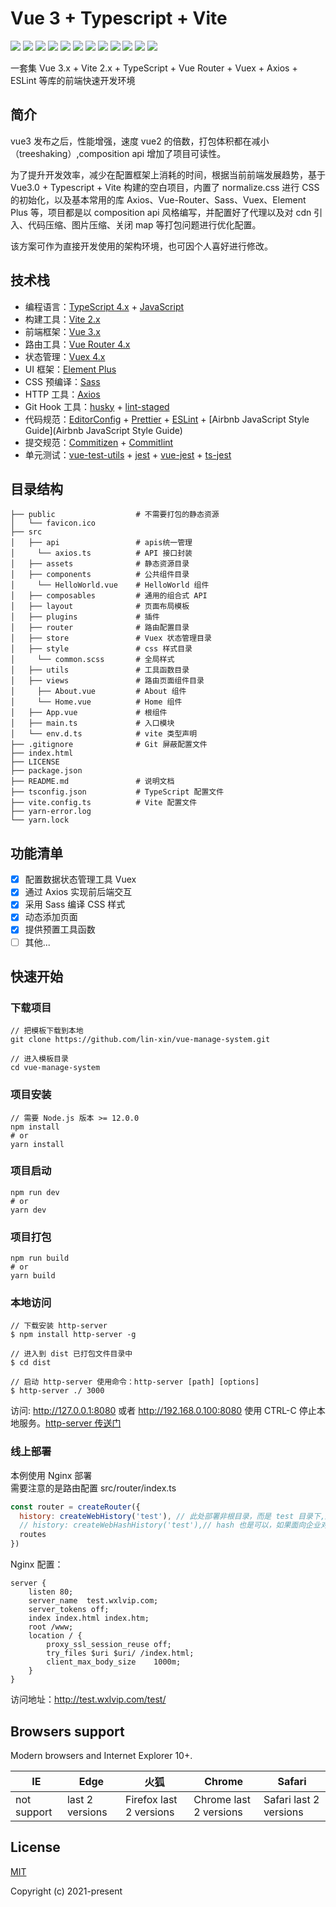 # Vue 3 + Typescript + Vite

![](https://img.shields.io/badge/vue-3.2.6-brightgreen) ![](https://img.shields.io/badge/vite-2.5.4-brightgreen) ![](https://img.shields.io/badge/vue--router-4.0.0-brightgreen) ![](https://img.shields.io/badge/vuex-4.0.2-brightgreen) ![](https://img.shields.io/badge/axios-0.21.4-brightgreen) ![](https://img.shields.io/badge/sass-1.41.0-brightgreen) ![](https://img.shields.io/badge/normalize.css-v8.0.1-brightgreen) ![](https://img.shields.io/badge/element--plus-1.1.0-brightgreen) ![](https://img.shields.io/badge/Typescript-4.3.2-brightgreen) ![](https://img.shields.io/badge/license-MIT-green) ![](https://img.shields.io/badge/release-v0.0.1-blue) ![](https://img.shields.io/badge/%24-donate-ff69b4)

一套集 Vue 3.x + Vite 2.x + TypeScript + Vue Router + Vuex + Axios + ESLint 等库的前端快速开发环境
## 简介

vue3 发布之后，性能增强，速度 vue2 的倍数，打包体积都在减小（treeshaking）,composition api 增加了项目可读性。

为了提升开发效率，减少在配置框架上消耗的时间，根据当前前端发展趋势，基于 Vue3.0 + Typescript + Vite 构建的空白项目，内置了 normalize.css 进行 CSS 的初始化，以及基本常用的库 Axios、Vue-Router、Sass、Vuex、Element Plus 等，项目都是以 composition api 风格编写，并配置好了代理以及对 cdn 引入、代码压缩、图片压缩、关闭 map 等打包问题进行优化配置。

该方案可作为直接开发使用的架构环境，也可因个人喜好进行修改。

## 技术栈

- 编程语言：[TypeScript 4.x](https://www.typescriptlang.org/zh/) + [JavaScript](https://www.javascript.com/)
- 构建工具：[Vite 2.x](https://cn.vitejs.dev/)
- 前端框架：[Vue 3.x](https://v3.cn.vuejs.org/)
- 路由工具：[Vue Router 4.x](https://next.router.vuejs.org/zh/index.html)
- 状态管理：[Vuex 4.x](https://next.vuex.vuejs.org/)
- UI 框架：[Element Plus](https://element-plus.org/#/zh-CN)
- CSS 预编译：[Sass](https://sass.bootcss.com/documentation)
- HTTP 工具：[Axios](https://axios-http.com/)
- Git Hook 工具：[husky](https://typicode.github.io/husky/#/) + [lint-staged](https://github.com/okonet/lint-staged)
- 代码规范：[EditorConfig](http://editorconfig.org/) + [Prettier](https://prettier.io/) + [ESLint](https://eslint.org/) + [Airbnb JavaScript Style Guide](Airbnb JavaScript Style Guide)
- 提交规范：[Commitizen](http://commitizen.github.io/cz-cli/) + [Commitlint](https://commitlint.js.org/#/)
- 单元测试：[vue-test-utils](https://next.vue-test-utils.vuejs.org/) + [jest](https://jestjs.io/) + [vue-jest](https://github.com/vuejs/vue-jest) + [ts-jest](https://kulshekhar.github.io/ts-jest/)


## 目录结构

```
├── public                  # 不需要打包的静态资源
│   └── favicon.ico
├── src
│   ├── api                 # apis统一管理
│     └── axios.ts          # API 接口封装
│   ├── assets              # 静态资源目录
│   ├── components          # 公共组件目录
│     └── HelloWorld.vue    # HelloWorld 组件
│   ├── composables         # 通用的组合式 API
│   ├── layout              # 页面布局模板
│   ├── plugins             # 插件
│   ├── router              # 路由配置目录
│   ├── store               # Vuex 状态管理目录
│   ├── style               # css 样式目录
│     └── common.scss       # 全局样式
│   ├── utils               # 工具函数目录
│   ├── views               # 路由页面组件目录
│     ├── About.vue         # About 组件
│     └── Home.vue          # Home 组件
│   ├── App.vue             # 根组件
│   ├── main.ts             # 入口模块
│   └── env.d.ts            # vite 类型声明
├── .gitignore              # Git 屏蔽配置文件
├── index.html
├── LICENSE
├── package.json
├── README.md               # 说明文档
├── tsconfig.json           # TypeScript 配置文件
├── vite.config.ts          # Vite 配置文件
├── yarn-error.log
└── yarn.lock
```

## 功能清单

- [x] 配置数据状态管理工具 Vuex
- [x] 通过 Axios 实现前后端交互
- [x] 采用 Sass 编译 CSS 样式
- [x] 动态添加页面
- [x] 提供预置工具函数
- [ ] 其他...

## 快速开始

### 下载项目

```
// 把模板下载到本地
git clone https://github.com/lin-xin/vue-manage-system.git

// 进入模板目录
cd vue-manage-system
```

### 项目安装

```
// 需要 Node.js 版本 >= 12.0.0
npm install
# or
yarn install
```

### 项目启动

```
npm run dev
# or
yarn dev
```

### 项目打包

```
npm run build
# or
yarn build
```

### 本地访问

```
// 下载安装 http-server
$ npm install http-server -g

// 进入到 dist 已打包文件目录中
$ cd dist

// 启动 http-server 使用命令：http-server [path] [options]
$ http-server ./ 3000
```

访问: http://127.0.0.1:8080 或者 http://192.168.0.100:8080 使用 CTRL-C 停止本地服务。[http-server 传送门](https://www.npmjs.com/package/http-server)

### 线上部署

本例使用 Nginx 部署\
需要注意的是路由配置 src/router/index.ts

```js
const router = createRouter({
  history: createWebHistory('test'), // 此处部署非根目录，而是 test 目录下,所以括号内配置 test，如果是根目录则改成 createWebHistory()
  // history: createWebHashHistory('test'),// hash 也是可以，如果面向企业对 url 不敏感可用此模式
  routes
})
```

Nginx 配置：

```
server {
    listen 80;
    server_name  test.wxlvip.com;
    server_tokens off;
    index index.html index.htm;
    root /www;
    location / {
        proxy_ssl_session_reuse off;
        try_files $uri $uri/ /index.html;
        client_max_body_size    1000m;
    }
}
```

访问地址：http://test.wxlvip.com/test/

## Browsers support

Modern browsers and Internet Explorer 10+.


| IE              | Edge             | 火狐                     | Chrome                 | Safari                 |
| --------------- | ---------------- |----------------------  |----------------------  |---------------------- |
| not support     | last 2 versions  | Firefox last 2 versions | Chrome last 2 versions | Safari last 2 versions |


## License

[MIT](https://github.com/rcyj-FED/vue3-composition-admin/blob/main/LICENSE)

Copyright (c) 2021-present


<!-- 此内容不会出现在呈现的 Markdown 中
- 自动部署：[GitHub Actions](https://docs.github.com/cn/actions/learn-github-actions)

 - [x] Element Plus
 - [ ] 登录/注销
 - [ ] Dashboard
 - [ ] 表格
 - [ ] Tab 选项卡
 - [ ] 表单
 - [ ] 图表 📊
 - [ ] 富文本编辑器
 - [ ] 图片拖拽/裁剪上传
 - [ ] 权限测试
 - [ ] 404 / 403
 - [ ] 三级菜单
 - [ ] 自定义图标
 国际化


https://docs.github.com/en/github/writing-on-github/getting-started-with-writing-and-formatting-on-github/basic-writing-and-formatting-syntax#mentioning-people-and-teams

富文本

Vue-Quill-Editor：基于Quill、适用于Vue2的富文本编辑器。 访问地址：vue-quill-editor

markdown

掘金
mavonEditor：基于Vue的markdown编辑器。 访问地址：mavonEditor


## 项目结构

```
├─.vscode           // vscode配置文件
├─public            // 无需编译的静态资源目录
├─src                // 代码源文件目录
│  ├─apis            // apis统一管理
│  │  └─modules        // api模块
│  ├─assets            // 静态资源
│  │  └─images
│  ├─components     // 项目组件目录
│  │  ├─Form
│  │  ├─Input
│  │  ├─Message
│  │  ├─Search
│  │  ├─Table
│  ├─directives     // 指令目录
│  │  └─print
│  ├─hooks            // hooks目录
│  ├─layouts        // 布局组件
│  │  ├─dashboard
│  │  │  ├─content
│  │  │  ├─header
│  │  │  └─sider
│  │  └─fullpage
│  ├─mock           // mock apu存放地址，和apis对应
│  │  └─modules
│  ├─router            // 路由相关
│  │  └─helpers
│  ├─store            // 状态管理相关
│  ├─styles            // 样式相关(后面降到css架构会涉及具体的目录)
│  ├─types            // 类型定义相关
│  ├─utils            // 工具类相关
│  └─views            // 页面目录地址
│      ├─normal
│      └─system
└─template            // 模板相关
    ├─apis
    └─page




├── public                  # 不需要打包的静态资源
│   └── favicon.ico
├── src
│   ├── api                 # 后台 API 接口封装
│   ├── assets              # 需要打包的静态资源
│   ├── components          # 公共组件
│   ├── composables         # 通用的组合式 API
│   ├── layout              # 页面布局模板
│   ├── plugins             # 插件
│   ├── router              # 路由
│   ├── store               # Vuex 存储
│   ├── styles              # 样式
│     └── index.scss        # 全局通用样式
│   ├── utils               # 工具模块
│   ├── views               # 路由页面
│   ├── App.vue             # 根组件
│   ├── main.ts             # 入口模块
│   ├── shims-vue.d.ts      # 补充 .vue 模块类型声明
│   └── vite-env.d.ts       # 补充 vite 类型声明
├── .gitignore
├── README.md
├── index.html
├── package-lock.json
├── package.json
├── tsconfig.json
└── vite.config.ts

```

## 已集成插件

vue-router、vuex、sass、element-plus、eslint

# 项目搭建说明

## 搭建项目
使用 vite 脚手架，安装 Vue3、Vite、TypeScript,使用这种方法会安装最新的 vue 和 vite 版本

```
npm init @vitejs/app vue3-vite

```
或者切换到项目目录下
```
npm init @vitejs/app
// 或者
yarn create @vitejs/app
```

安装过程中，1.选择 vue 2.选择 vue-ts 然后回车此时初始化项目安装完成

你还可以通过附加的命令行选项直接指定项目名和模板，本项目要构建 Vite + Vue3 + TypeScript 项目，则运行：
```
# npm 6.x
npm init @vitejs/app vite-vue3-starter --template vue-ts

# npm 7+（需要额外的双横线）
npm init @vitejs/app vite-vue3-starter -- --template vue-ts

# yarn
yarn create @vitejs/app vite-vue3-starter --template vue-ts
```

然后 进入到项目中 cd vue3-vite 进行包安装 可以使用 npm 也可以使用 yarn 这里我使用的是 yarn

```
npm install  or yarn or yarn install
npm run dev  or yarn dev
```

安装 vue-router@4

```
npm install vue-router@4

// or

yarn add vue-router@4 --save
```

安装 sass

```
yarn add sass --save-dev
```

安装 ElementPlus

```
yarn add element-plus
yarn add @element-plus/icons
```

安装 vuex4
```
yarn add vuex@next --save
```

安装 eslint prettier
```
yarn add --dev eslint prettier eslint-config-prettier eslint-plugin-prettier eslint-plugin-vue prettier
```


 "vue-cropperjs": "^5.0.0",
    "vue-i18n": "^9.0.0",
    "vue-schart": "^2.0.0",
    "wangeditor": "^4.7.4"
 "amfe-flexible": "^2.2.1",
"moment": "^2.29.0",
    "postcss-px2rem": "^0.3.0",
    "qs": "^6.9.4",
 "px2rem-loader": "^0.1.9",
    "stylus": "^0.54.7",
    "stylus-loader": "^3.0.2",
    "typescript": "~3.5.3",
    "vue-cli-plugin-element": "^1.0.1",
    "vue-template-compiler": "^2.6.10"
-->
